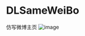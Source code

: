 # DLSameWeiBo
仿写微博主页
![image](https://github.com/shineDongDongEr/DLSameWeiBo/raw/master/仿微博项目Swift4.0.gif)

